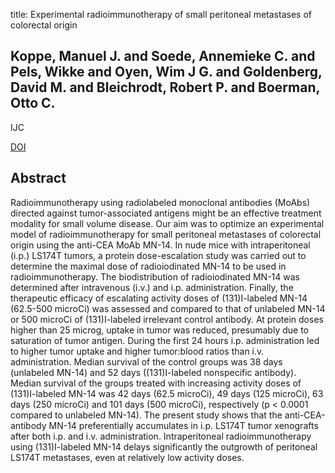 title: Experimental radioimmunotherapy of small peritoneal metastases of colorectal origin

## Koppe, Manuel J. and Soede, Annemieke C. and Pels, Wikke and Oyen, Wim J G. and Goldenberg, David M. and Bleichrodt, Robert P. and Boerman, Otto C.
IJC

<a href="https://doi.org/10.1002/ijc.11304">DOI</a>

## Abstract
Radioimmunotherapy using radiolabeled monoclonal antibodies (MoAbs) directed against tumor-associated antigens might be an effective treatment modality for small volume disease. Our aim was to optimize an experimental model of radioimmunotherapy for small peritoneal metastases of colorectal origin using the anti-CEA MoAb MN-14. In nude mice with intraperitoneal (i.p.) LS174T tumors, a protein dose-escalation study was carried out to determine the maximal dose of radioiodinated MN-14 to be used in radioimmunotherapy. The biodistribution of radioiodinated MN-14 was determined after intravenous (i.v.) and i.p. administration. Finally, the therapeutic efficacy of escalating activity doses of (131)I-labeled MN-14 (62.5-500 microCi) was assessed and compared to that of unlabeled MN-14 or 500 microCi of (131)I-labeled irrelevant control antibody. At protein doses higher than 25 microg, uptake in tumor was reduced, presumably due to saturation of tumor antigen. During the first 24 hours i.p. administration led to higher tumor uptake and higher tumor:blood ratios than i.v. administration. Median survival of the control groups was 38 days (unlabeled MN-14) and 52 days ((131)I-labeled nonspecific antibody). Median survival of the groups treated with increasing activity doses of (131)I-labeled MN-14 was 42 days (62.5 microCi), 49 days (125 microCi), 63 days (250 microCi) and 101 days (500 microCi), respectively (p < 0.0001 compared to unlabeled MN-14). The present study shows that the anti-CEA-antibody MN-14 preferentially accumulates in i.p. LS174T tumor xenografts after both i.p. and i.v. administration. Intraperitoneal radioimmunotherapy using (131)I-labeled MN-14 delays significantly the outgrowth of peritoneal LS174T metastases, even at relatively low activity doses.

